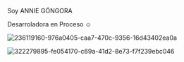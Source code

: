 Soy ANNIE GÓNGORA




Desarroladora en Proceso ☺️




![236119160-976a0405-caa7-470c-9356-16d43402ea0a](https://github.com/user-attachments/assets/ec7a2043-b84a-414b-a6b3-06dff2ae8ee3)









![322279895-fe054170-c69a-41d2-8e73-f7f239ebc046](https://github.com/user-attachments/assets/f0583514-3dc7-4c6c-82f0-31b1445902ce)





